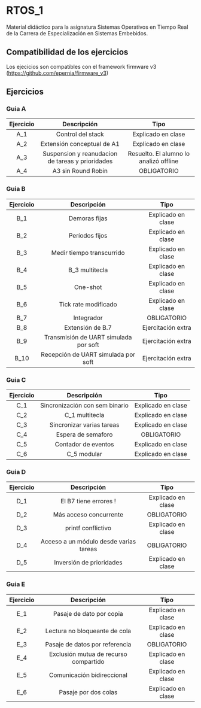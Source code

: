 # RTOS_1

Material didáctico para la asignatura Sistemas Operativos en Tiempo Real de la Carrera de Especialización en Sistemas Embebidos.

## Compatibilidad de los ejercicios

Los ejecicios son compatibles con el framework firmware v3 (https://github.com/epernia/firmware_v3)

## Ejercicios

### Guia A
| Ejercicio | Descripción | Tipo |
| :-: | :-: | :-: |
| A_1 | Control del stack  | Explicado en clase |
| A_2 | Extensión conceptual de A1 | Explicado en clase |
| A_3 | Suspension y reanudacion de tareas y prioridades | Resuelto. El alumno lo analizó offline |
| A_4 | A3 sin Round Robin | OBLIGATORIO |


### Guia B
| Ejercicio | Descripción | Tipo |
| :-: | :-: | :-: |
| B_1 | Demoras fijas  | Explicado en clase |
| B_2 | Períodos fijos | Explicado en clase |
| B_3 | Medir tiempo transcurrido | Explicado en clase |
| B_4 | B_3 multitecla | Explicado en clase |
| B_5 | One-shot | Explicado en clase |
| B_6 | Tick rate modificado | Explicado en clase |
| B_7 | Integrador | OBLIGATORIO |
| B_8 | Extensión de B.7 | Ejercitación extra |
| B_9 | Transmisión de UART simulada por soft | Ejercitación extra |
| B_10 | Recepción de UART simulada por soft | Ejercitación extra |

### Guia C
| Ejercicio | Descripción | Tipo |
| :-: | :-: | :-: |
| C_1 | Sincronización con sem binario  | Explicado en clase |
| C_2 | C_1 multitecla| Explicado en clase |
| C_3 | Sincronizar varias tareas | Explicado en clase |
| C_4 | Espera de semaforo | OBLIGATORIO |
| C_5 | Contador de eventos | Explicado en clase |
| C_6 | C_5 modular | Explicado en clase |

### Guia D
| Ejercicio | Descripción | Tipo |
| :-: | :-: | :-: |
| D_1 | El B7 tiene errores !  | Explicado en clase |
| D_2 | Más acceso concurrente | OBLIGATORIO |
| D_3 | printf conflictivo | Explicado en clase |
| D_4 | Acceso a un módulo desde varias tareas | OBLIGATORIO |
| D_5 |  Inversión de prioridades | Explicado en clase |


### Guia E
| Ejercicio | Descripción | Tipo |
| :-: | :-: | :-: |
| E_1 | Pasaje de dato por copia | Explicado en clase |
| E_2 | Lectura no bloqueante de cola| Explicado en clase |
| E_3 | Pasaje de datos por referencia | OBLIGATORIO |
| E_4 | Exclusión mutua de recurso compartido| Explicado en clase |
| E_5 | Comunicación bidireccional | Explicado en clase |
| E_6 | Pasaje por dos colas | Explicado en clase |

